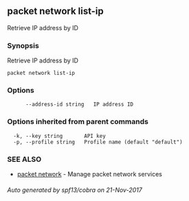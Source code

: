 ## packet network list-ip

Retrieve IP address by ID

### Synopsis


Retrieve IP address by ID

```
packet network list-ip
```

### Options

```
      --address-id string   IP address ID
```

### Options inherited from parent commands

```
  -k, --key string       API key
  -p, --profile string   Profile name (default "default")
```

### SEE ALSO
* [packet network](packet_network.md)	 - Manage packet network services

###### Auto generated by spf13/cobra on 21-Nov-2017
